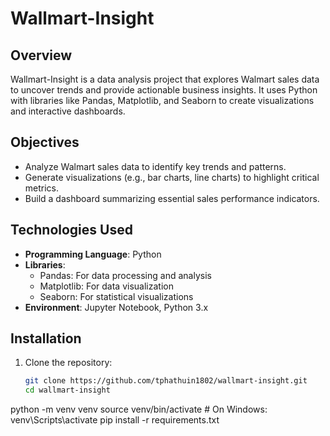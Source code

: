 # Wallmart-Insight

## Overview

Wallmart-Insight is a data analysis project that explores Walmart sales data to uncover trends and provide actionable business insights. It uses Python with libraries like Pandas, Matplotlib, and Seaborn to create visualizations and interactive dashboards.

## Objectives

- Analyze Walmart sales data to identify key trends and patterns.
- Generate visualizations (e.g., bar charts, line charts) to highlight critical metrics.
- Build a dashboard summarizing essential sales performance indicators.

## Technologies Used

- **Programming Language**: Python
- **Libraries**:
  - Pandas: For data processing and analysis
  - Matplotlib: For data visualization
  - Seaborn: For statistical visualizations
- **Environment**: Jupyter Notebook, Python 3.x

## Installation

1. Clone the repository:

   ```bash
   git clone https://github.com/tphathuin1802/wallmart-insight.git
   cd wallmart-insight

python -m venv venv
source venv/bin/activate  # On Windows: venv\Scripts\activate
pip install -r requirements.txt

   
